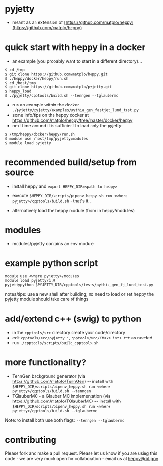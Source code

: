 # pyjetty

- meant as an extension of [https://github.com/matplo/heppy](https://github.com/matplo/heppy)

# quick start with heppy in a docker

- an example (you probably want to start in a different directory)...
```
$ cd /tmp
$ git clone https://github.com/matplo/heppy.git
$ ./heppy/docker/heppy/run.sh
$ cd /host/tmp
$ git clone https://github.com/matplo/pyjetty.git
$ heppy_load
$ ./pyjetty/cpptools/build.sh --tenngen --tglaubermc
```

- run an example within the docker `./pyjetty/pyjetty/examples/pythia_gen_fastjet_lund_test.py`
- some info/tips on the heppy docker at https://github.com/matplo/heppy/tree/master/docker/heppy
- next time around it is sufficient to load only the pyjetty:
```
$ /tmp/heppy/docker/heppy/run.sh
$ module use /host/tmp/pyjetty/modules
$ module load pyjetty
```

# recommended build/setup from source

 - install heppy and `export HEPPY_DIR=<path to heppy>`
 - execute `$HEPPY_DIR/scripts/pipenv_heppy.sh run <where pyjetty>/cpptools/build.sh` - that's it...

 - alternatively load the heppy module (from in heppy/modules)

# modules

- modules/pyjetty contains an env module

# example python script

```
module use <where pyjetty>/modules
module load pyjetty/1.0
pyjettypython $PYJETTY_DIR/cpptools/tests/pythia_gen_fj_lund_test.py
```
notes/tips: use a new shell after building; no need to load or set heppy the pyjetty module should take care of things

# add/extend c++ (swig) to python

- in the `cpptools/src` directory create your code/directory
- edit `cpptools/src/pyjetty.i`, `cpptools/src/CMakeLists.txt` as needed
- run `./cpptools/scripts/build_cpptools.sh`

# more functionality?

- TennGen background generator (via https://github.com/matplo/TennGen)
-- install with `$HEPPY_DIR/scripts/pipenv_heppy.sh run <where pyjetty>/cpptools/build.sh --tenngen`
- TGlauberMC - a Glauber MC implementation (via https://github.com/matplo/TGlauberMC)
-- install with `$HEPPY_DIR/scripts/pipenv_heppy.sh run <where pyjetty>/cpptools/build.sh --tglaubermc`

Note: to install both use both flags: `--tenngen --tglaubermc`

# contributing

Please fork and make a pull request.
Please let us know if you are using this code - we are very much open for collaboration - email us at heppy@lbl.gov
